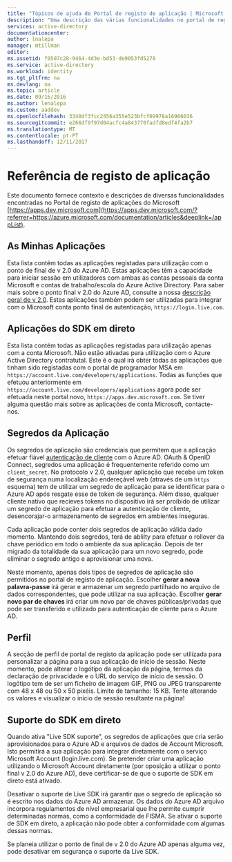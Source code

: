 ```yaml
---
title: "Tópicos de ajuda de Portal de registo de aplicação | Microsoft Docs"
description: "Uma descrição das várias funcionalidades no portal de registo de aplicações da Microsoft."
services: active-directory
documentationcenter: 
author: lnalepa
manager: mtillman
editor: 
ms.assetid: f0507c28-9464-4d3e-bd53-de9053fd5278
ms.service: active-directory
ms.workload: identity
ms.tgt_pltfrm: na
ms.devlang: na
ms.topic: article
ms.date: 09/16/2016
ms.author: lenalepa
ms.custom: aaddev
ms.openlocfilehash: 3340df3fcc2456a355e523bfcf09978a16966036
ms.sourcegitcommit: e266df9f97d04acfc4a843770fadfd8edf4fa2b7
ms.translationtype: MT
ms.contentlocale: pt-PT
ms.lasthandoff: 12/11/2017
---
```

# <a name="app-registration-reference"></a>Referência de registo de aplicação
Este documento fornece contexto e descrições de diversas funcionalidades encontradas no Portal de registo de aplicações do Microsoft [https://apps.dev.microsoft.com](https://apps.dev.microsoft.com/?referrer=https://azure.microsoft.com/documentation/articles&deeplink=/appList).

## <a name="my-applications"></a>As Minhas Aplicações
Esta lista contém todas as aplicações registadas para utilização com o ponto de final de v 2.0 do Azure AD.  Estas aplicações têm a capacidade para iniciar sessão em utilizadores com ambas as contas pessoais da conta Microsoft e contas de trabalho/escola do Azure Active Directory.  Para saber mais sobre o ponto final v 2.0 do Azure AD, consulte a nossa [descrição geral de v 2.0](active-directory-appmodel-v2-overview.md).  Estas aplicações também podem ser utilizadas para integrar com o Microsoft conta ponto final de autenticação, `https://login.live.com`.

## <a name="live-sdk-applications"></a>Aplicações do SDK em direto
Esta lista contém todas as aplicações registadas para utilização apenas com a conta Microsoft.  Não estão ativadas para utilização com o Azure Active Directory contratutal.  Este é o qual irá obter todas as aplicações que tinham sido registadas com o portal de programador MSA em `https://account.live.com/developers/applications`.  Todas as funções que efetuou anteriormente em `https://account.live.com/developers/applications` agora pode ser efetuada neste portal novo, `https://apps.dev.microsoft.com`.  Se tiver alguma questão mais sobre as aplicações de conta Microsoft, contacte-nos.

## <a name="application-secrets"></a>Segredos da Aplicação
Os segredos de aplicação são credenciais que permitem que a aplicação efetuar fiável [autenticação de cliente](http://tools.ietf.org/html/rfc6749#section-2.3) com o Azure AD.  OAuth & OpenID Connect, segredos uma aplicação é frequentemente referido como um `client_secret`.  No protocolo v 2.0, qualquer aplicação que recebe um token de segurança numa localização endereçável web (através de um `https` esquema) tem de utilizar um segredo de aplicação para se identificar para o Azure AD após resgate esse de token de segurança.  Além disso, qualquer cliente nativo que recieves tokens no dispositivo irá ser proibido de utilizar um segredo de aplicação para efetuar a autenticação de cliente, desencorajar-o armazenamento de segredos em ambientes inseguras.

Cada aplicação pode conter dois segredos de aplicação válida dado momento.  Mantendo dois segredos, terá de ablilty para efetuar o rollover da chave periódico em todo o ambiente da sua aplicação.  Depois de ter migrado da totalidade da sua aplicação para um novo segredo, pode eliminar o segredo antigo e aprovisionar uma nova.

Neste momento, apenas dois tipos de segredos de aplicação são permitidos no portal de registo de aplicação.  Escolher **gerar a nova palavra-passe** irá gerar e armazenar um segredo partilhado no arquivo de dados correspondentes, que pode utilizar na sua aplicação.  Escolher **gerar novo par de chaves** irá criar um novo par de chaves públicas/privadas que pode ser transferido e utilizado para autenticação de cliente para o Azure AD.

## <a name="profile"></a>Perfil
A secção de perfil de portal de registo da aplicação pode ser utilizada para personalizar a página para a sua aplicação de início de sessão.  Neste momento, pode alterar o logótipo da aplicação da página, termos da declaração de privacidade e o URL do serviço de início de sessão.  O logótipo tem de ser um ficheiro de imagem GIF, PNG ou JPEG transparente com 48 x 48 ou 50 x 50 pixéis. Limite de tamanho: 15 KB.  Tente alterando os valores e visualizar o início de sessão resultante na página!

## <a name="live-sdk-support"></a>Suporte do SDK em direto
Quando ativa "Live SDK suporte", os segredos de aplicações que cria serão aprovisionados para o Azure AD e arquivos de dados de Account Microsoft.  Isto permitirá a sua aplicação para integrar diretamente com o serviço Microsoft Account (login.live.com).  Se pretender criar uma aplicação utilizando o Microsoft Account diretamente (por oposição a utilizar o ponto final v 2.0 do Azure AD), deve certificar-se de que o suporte de SDK em direto está ativado.

Desativar o suporte de Live SDK irá garantir que o segredo de aplicação só é escrito nos dados do Azure AD armazenar.  Os dados do Azure AD arquivo incorpora regulamentos de nível empresarial que lhe permite cumprir determinadas normas, como a conformidade de FISMA.  Se ativar o suporte de SDK em direto, a aplicação não pode obter a conformidade com algumas dessas normas.

Se planeia utilizar o ponto de final de v 2.0 do Azure AD apenas alguma vez, pode desativar em segurança o suporte da Live SDK.

